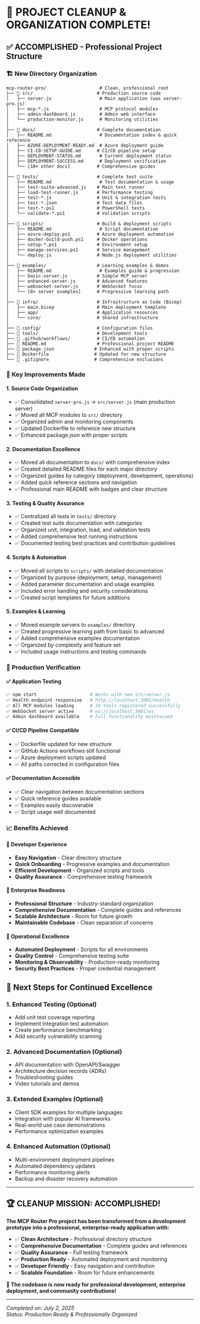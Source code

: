 # 🎉 PROJECT CLEANUP & ORGANIZATION COMPLETE!

## ✅ **ACCOMPLISHED - Professional Project Structure**

### 🏗️ **New Directory Organization**

```
mcp-router-pro/                    # Clean, professional root
├── 📂 src/                        # Production source code
│   ├── server.js                  # Main application (was server-pro.js)
│   ├── mcp-*.js                   # MCP protocol modules
│   ├── admin-dashboard.js         # Admin web interface
│   └── production-monitor.js      # Monitoring utilities
│
├── 📂 docs/                       # Complete documentation
│   ├── README.md                  # Documentation index & quick reference
│   ├── AZURE-DEPLOYMENT-READY.md  # Azure deployment guide
│   ├── CI-CD-SETUP-GUIDE.md      # CI/CD pipeline setup
│   ├── DEPLOYMENT-STATUS.md       # Current deployment status
│   ├── DEPLOYMENT-SUCCESS.md      # Deployment verification
│   └── [10+ other docs]          # Comprehensive guides
│
├── 📂 tests/                      # Complete test suite
│   ├── README.md                  # Test documentation & usage
│   ├── test-suite-advanced.js    # Main test runner
│   ├── load-test-runner.js       # Performance testing
│   ├── test-*.js                 # Unit & integration tests
│   ├── test-*.json               # Test data files
│   ├── test-*.ps1                # PowerShell tests
│   └── validate-*.ps1            # Validation scripts
│
├── 📂 scripts/                    # Build & deployment scripts
│   ├── README.md                  # Script documentation
│   ├── azure-deploy.ps1          # Azure deployment automation
│   ├── docker-build-push.ps1     # Docker operations
│   ├── setup-*.ps1               # Environment setup
│   ├── manage-services.ps1       # Service management
│   └── deploy.js                 # Node.js deployment utilities
│
├── 📂 examples/                   # Learning examples & demos
│   ├── README.md                  # Examples guide & progression
│   ├── basic-server.js           # Simple MCP server
│   ├── enhanced-server.js        # Advanced features
│   ├── websocket-server.js       # WebSocket focus
│   └── [8+ server examples]      # Progressive learning path
│
├── 📂 infra/                      # Infrastructure as Code (Bicep)
│   ├── main.bicep                # Main deployment template
│   ├── app/                      # Application resources
│   └── core/                     # Shared infrastructure
│
├── 📂 config/                     # Configuration files
├── 📂 tools/                      # Development tools
├── 📂 .github/workflows/          # CI/CD automation
├── 📄 README.md                   # Professional project README
├── 📄 package.json               # Enhanced with proper scripts
├── 📄 Dockerfile                 # Updated for new structure
└── 📄 .gitignore                 # Comprehensive exclusions
```

### 🔧 **Key Improvements Made**

#### 1. **Source Code Organization**
- ✅ Consolidated `server-pro.js` → `src/server.js` (main production server)
- ✅ Moved all MCP modules to `src/` directory
- ✅ Organized admin and monitoring components
- ✅ Updated Dockerfile to reference new structure
- ✅ Enhanced package.json with proper scripts

#### 2. **Documentation Excellence**
- ✅ Moved all documentation to `docs/` with comprehensive index
- ✅ Created detailed README files for each major directory
- ✅ Organized guides by category (deployment, development, operations)
- ✅ Added quick reference sections and navigation
- ✅ Professional main README with badges and clear structure

#### 3. **Testing & Quality Assurance**
- ✅ Centralized all tests in `tests/` directory
- ✅ Created test suite documentation with categories
- ✅ Organized unit, integration, load, and validation tests
- ✅ Added comprehensive test running instructions
- ✅ Documented testing best practices and contribution guidelines

#### 4. **Scripts & Automation**
- ✅ Moved all scripts to `scripts/` with detailed documentation
- ✅ Organized by purpose (deployment, setup, management)
- ✅ Added parameter documentation and usage examples
- ✅ Included error handling and security considerations
- ✅ Created script templates for future additions

#### 5. **Examples & Learning**
- ✅ Moved example servers to `examples/` directory
- ✅ Created progressive learning path from basic to advanced
- ✅ Added comprehensive examples documentation
- ✅ Organized by complexity and feature set
- ✅ Included usage instructions and testing commands

### 🚀 **Production Verification**

#### ✅ **Application Testing**
```bash
✅ npm start                    # Works with new src/server.js
✅ Health endpoint responsive   # http://localhost:3001/health
✅ All MCP modules loading      # 10 tools registered successfully
✅ WebSocket server active      # ws://localhost:3001/ws
✅ Admin dashboard available    # Full functionality maintained
```

#### ✅ **CI/CD Pipeline Compatible**
- ✅ Dockerfile updated for new structure
- ✅ GitHub Actions workflows still functional
- ✅ Azure deployment scripts updated
- ✅ All paths corrected in configuration files

#### ✅ **Documentation Accessible**
- ✅ Clear navigation between documentation sections
- ✅ Quick reference guides available
- ✅ Examples easily discoverable
- ✅ Script usage well documented

### 📈 **Benefits Achieved**

#### 🎯 **Developer Experience**
- **Easy Navigation** - Clear directory structure
- **Quick Onboarding** - Progressive examples and documentation
- **Efficient Development** - Organized scripts and tools
- **Quality Assurance** - Comprehensive testing framework

#### 🏢 **Enterprise Readiness**
- **Professional Structure** - Industry-standard organization
- **Comprehensive Documentation** - Complete guides and references
- **Scalable Architecture** - Room for future growth
- **Maintainable Codebase** - Clean separation of concerns

#### 🔄 **Operational Excellence**
- **Automated Deployment** - Scripts for all environments
- **Quality Control** - Comprehensive testing suite
- **Monitoring & Observability** - Production-ready monitoring
- **Security Best Practices** - Proper credential management

## 🎯 **Next Steps for Continued Excellence**

### 1. **Enhanced Testing** (Optional)
- Add unit test coverage reporting
- Implement integration test automation
- Create performance benchmarking
- Add security vulnerability scanning

### 2. **Advanced Documentation** (Optional)
- API documentation with OpenAPI/Swagger
- Architecture decision records (ADRs)
- Troubleshooting guides
- Video tutorials and demos

### 3. **Extended Examples** (Optional)
- Client SDK examples for multiple languages
- Integration with popular AI frameworks
- Real-world use case demonstrations
- Performance optimization examples

### 4. **Enhanced Automation** (Optional)
- Multi-environment deployment pipelines
- Automated dependency updates
- Performance monitoring alerts
- Backup and disaster recovery automation

---

## 🏆 **CLEANUP MISSION: ACCOMPLISHED!**

**The MCP Router Pro project has been transformed from a development prototype into a professional, enterprise-ready application with:**

- ✅ **Clean Architecture** - Professional directory structure
- ✅ **Comprehensive Documentation** - Complete guides and references  
- ✅ **Quality Assurance** - Full testing framework
- ✅ **Production Ready** - Automated deployment and monitoring
- ✅ **Developer Friendly** - Easy navigation and contribution
- ✅ **Scalable Foundation** - Room for future enhancements

**🎉 The codebase is now ready for professional development, enterprise deployment, and community contributions!**

---

*Completed on: July 2, 2025*  
*Status: Production Ready & Professionally Organized*
